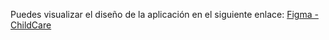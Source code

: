 Puedes visualizar el diseño de la aplicación en el siguiente enlace:
[Figma - ChildCare](https://www.figma.com/proto/rQHNoKlCW2REey3AgFvnYH/Vacunapp?node-id=1-2&p=f&t=zMJXGnXFVCocSvRB-1&scaling=scale-down&content-scaling=fixed&page-id=0%3A1&starting-point-node-id=1%3A128)
